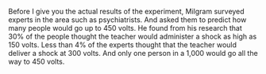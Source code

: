Before I give you the actual results of the experiment, Milgram surveyed
experts in the area such as psychiatrists. And asked them to predict how many
people would go up to 450 volts. He found from his research that 30% of the
people thought the teacher would administer a shock as high as 150 volts. Less
than 4% of the experts thought that the teacher would deliver a shock at 300
volts. And only one person in a 1,000 would go all the way to 450 volts.
